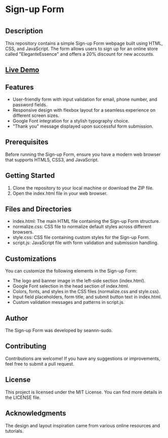 <h1>Sign-up Form<h1>
<h2>Description</h2>
This repository contains a simple Sign-up Form webpage built using HTML, CSS, and JavaScript. The form allows users to sign up for an online store called "EleganteEssence" and offers a 20% discount for new accounts.
<h2><a href ="https://seannn-sudo.github.io/sign-up-form/" >Live Demo</a></h2>
<h2>Features</h2>
<ul>
    <li>User-friendly form with input validation for email, phone number, and password fields.</li>
    <li>Responsive design with flexbox layout for a seamless experience on different screen sizes.</li>
    <li>Google Font integration for a stylish typography choice.</li>
    <li>"Thank you" message displayed upon successful form submission.</li>
</ul>
<h2>Prerequisites</h2>
Before running the Sign-up Form, ensure you have a modern web browser that supports HTML5, CSS3, and JavaScript.
<h2>Getting Started</h2>
<ol>
    <li>Clone the repository to your local machine or download the ZIP file.</li>
    <li>Open the index.html file in your web browser.</li>
</ol>
<h2>Files and Directories</h2>
<ul>
    <li>index.html: The main HTML file containing the Sign-up Form structure.</li>
    <li>normalize.css: CSS file to normalize default styles across different browsers.</li>
    <li>style.css: CSS file containing custom styles for the Sign-up Form.</li>
    <li>script.js: JavaScript file with form validation and submission handling.</li>
</ul>
<h2>Customizations</h2>
<p>You can customize the following elements in the Sign-up Form:</p>

<ul>
    <li>The logo and banner image in the left-side section (index.html).</li>
    <li>Google Font selection in the head section of index.html.</li>
    <li>Colors, fonts, and styles in the CSS files (normalize.css and style.css).</li>
    <li>Input field placeholders, form title, and submit button text in index.html.</li>
    <li>Custom validation messages and patterns in script.js.</li>
</ul>

<h2>Author</h2>
The Sign-up Form was developed by seannn-sudo.

<h2>Contributing</h2>
Contributions are welcome! If you have any suggestions or improvements, feel free to submit a pull request.

<h2>License</h2>
This project is licensed under the MIT License. You can find more details in the LICENSE file.

<h2>Acknowledgments</h2>
The design and layout inspiration came from various online resources and tutorials.